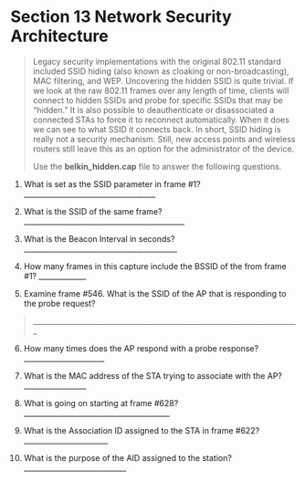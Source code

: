 # Section 13 Network Security Architecture

> Legacy security implementations with the original 802.11 standard
> included SSID hiding (also known as cloaking or non-broadcasting), MAC
> filtering, and WEP. Uncovering the hidden SSID is quite trivial. If we
> look at the raw 802.11 frames over any length of time, clients will
> connect to hidden SSIDs and probe for specific SSIDs that may be
> “hidden.” It is also possible to deauthenticate or disassociated a
> connected STAs to force it to reconnect automatically. When it does we
> can see to what SSID it connects back. In short, SSID hiding is really
> not a security mechanism. Still, new access points and wireless
> routers still leave this as an option for the administrator of the
> device.
>
> Use the **belkin_hidden.cap** file to answer the following questions.

1.  What is set as the SSID parameter in frame \#1?
    \_\_\_\_\_\_\_\_\_\_\_\_\_\_\_\_\_\_\_\_\_\_\_\_\_\_\_\_\_\_\_\_\_\_\_\_

2.  What is the SSID of the same frame?
    \_\_\_\_\_\_\_\_\_\_\_\_\_\_\_\_\_\_\_\_\_\_\_\_\_\_\_\_\_\_\_\_\_\_\_\_\_\_\_\_\_\_\_\_

3.  What is the Beacon Interval in seconds?
    \_\_\_\_\_\_\_\_\_\_\_\_\_\_\_\_\_\_\_\_\_\_\_\_\_\_\_\_\_\_\_\_\_\_\_\_\_\_\_\_\_\_

4.  How many frames in this capture include the BSSID of the from frame
    \#1? \_\_\_\_\_\_\_\_\_\_\_\_\_

5.  Examine frame \#546. What is the SSID of the AP that is responding
    to the probe request?

> \_\_\_\_\_\_\_\_\_\_\_\_\_\_\_\_\_\_\_\_\_\_\_\_\_\_\_\_\_\_\_\_\_\_\_\_\_\_\_\_\_\_\_\_\_\_\_\_\_\_\_\_\_\_\_\_\_\_\_\_\_\_\_\_\_\_\_\_\_\_\_\_\_

6.  How many times does the AP respond with a probe response?
    \_\_\_\_\_\_\_\_\_\_\_\_\_\_\_\_\_\_\_\_\_\_

7.  What is the MAC address of the STA trying to associate with the AP?
    \_\_\_\_\_\_\_\_\_\_\_\_\_\_\_\_\_

8.  What is going on starting at frame \#628?
    \_\_\_\_\_\_\_\_\_\_\_\_\_\_\_\_\_\_\_\_\_\_\_\_\_\_\_\_\_\_\_\_\_\_\_\_\_\_\_\_

9.  What is the Association ID assigned to the STA in frame \#622?
    \_\_\_\_\_\_\_\_\_\_\_\_\_\_\_\_\_\_\_\_\_\_\_

10. What is the purpose of the AID assigned to the station?
    \_\_\_\_\_\_\_\_\_\_\_\_\_\_\_\_\_\_\_\_\_\_\_\_\_\_\_\_

